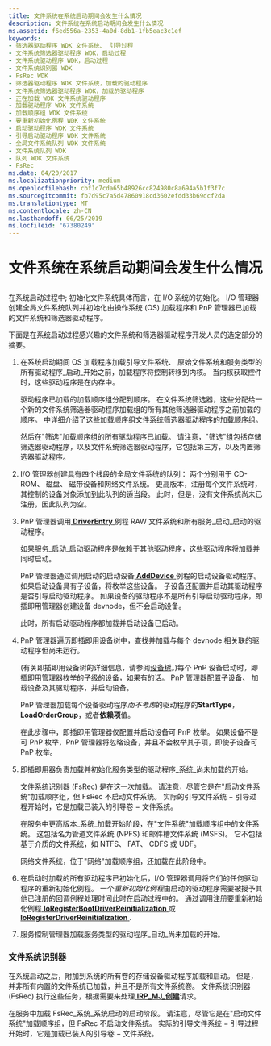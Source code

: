 ```yaml
---
title: 文件系统在系统启动期间会发生什么情况
description: 文件系统在系统启动期间会发生什么情况
ms.assetid: f6ed556a-2353-4a0d-8db1-1fb5eac3c1ef
keywords:
- 筛选器驱动程序 WDK 文件系统、 引导过程
- 文件系统筛选器驱动程序 WDK，启动过程
- 文件系统驱动程序 WDK，启动过程
- 文件系统识别器 WDK
- FsRec WDK
- 筛选器驱动程序 WDK 文件系统，加载的驱动程序
- 文件系统筛选器驱动程序 WDK，加载的驱动程序
- 正在加载 WDK 文件系统驱动程序
- 加载驱动程序 WDK 文件系统
- 加载顺序组 WDK 文件系统
- 要重新初始化例程 WDK 文件系统
- 启动驱动程序 WDK 文件系统
- 引导启动驱动程序 WDK 文件系统
- 全局文件系统队列 WDK 文件系统
- 文件系统队列 WDK
- 队列 WDK 文件系统
- FsRec
ms.date: 04/20/2017
ms.localizationpriority: medium
ms.openlocfilehash: cbf1c7cda65b48926cc824980c8a694a5b1f3f7c
ms.sourcegitcommit: fb7d95c7a5d47860918cd3602efdd33b69dcf2da
ms.translationtype: MT
ms.contentlocale: zh-CN
ms.lasthandoff: 06/25/2019
ms.locfileid: "67380249"
---
```

# <a name="what-happens-to-file-systems-during-system-boot"></a>文件系统在系统启动期间会发生什么情况


## <span id="ddk_what_happens_to_file_systems_during_system_boot_if"></span><span id="DDK_WHAT_HAPPENS_TO_FILE_SYSTEMS_DURING_SYSTEM_BOOT_IF"></span>


在系统启动过程中; 初始化文件系统具体而言，在 I/O 系统的初始化。 I/O 管理器创建全局文件系统队列并初始化由操作系统 (OS) 加载程序和 PnP 管理器已加载的文件系统和筛选器驱动程序。

下面是在系统启动过程感兴趣的文件系统和筛选器驱动程序开发人员的选定部分的摘要。

1.  在系统启动期间 OS 加载程序加载引导文件系统、 原始文件系统和服务类型的所有驱动程序\_启动\_开始之前，加载程序将控制转移到内核。 当内核获取控件时，这些驱动程序是在内存中。

    驱动程序已加载的加载顺序组分配到顺序。 在文件系统筛选器，这些分配给一个新的文件系统筛选器驱动程序加载组的所有其他筛选器驱动程序之前加载的顺序。 中详细介绍了这些加载顺序组[文件系统筛选器驱动程序的加载顺序组](load-order-groups-for-file-system-filter-drivers.md)。

    然后在"筛选"加载顺序组的所有驱动程序已加载。 请注意，"筛选"组包括存储筛选器驱动程序，以及文件系统筛选器驱动程序，它包括第三方，以及内置筛选器驱动程序。

2.  I/O 管理器创建具有四个线段的全局文件系统的队列： 两个分别用于 CD-ROM、 磁盘、 磁带设备和网络文件系统。 更高版本，注册每个文件系统时，其控制的设备对象添加到此队列的适当段。 此时，但是，没有文件系统尚未已注册，因此队列为空。

3.  PnP 管理器调用[ **DriverEntry** ](https://docs.microsoft.com/windows-hardware/drivers/ddi/content/wdm/nc-wdm-driver_initialize)例程 RAW 文件系统和所有服务\_启动\_启动的驱动程序。

    如果服务\_启动\_启动驱动程序是依赖于其他驱动程序，这些驱动程序将加载并同时启动。

    PnP 管理器通过调用启动的启动设备[ **AddDevice** ](https://docs.microsoft.com/windows-hardware/drivers/ddi/content/wdm/nc-wdm-driver_add_device)例程的启动设备驱动程序。 如果启动设备具有子设备，将枚举这些设备。 子设备还配置并启动其驱动程序是否引导启动驱动程序。 如果设备的驱动程序不是所有引导启动驱动程序，即插即用管理器创建设备 devnode，但不会启动设备。

    此时，所有启动驱动程序都加载并启动设备已启动。

4.  PnP 管理器遍历即插即用设备树中，查找并加载与每个 devnode 相关联的驱动程序但尚未运行。

    (有关即插即用设备树的详细信息，请参阅[设备树](https://docs.microsoft.com/windows-hardware/drivers/kernel/device-tree)。)每个 PnP 设备启动时，即插即用管理器枚举的子级的设备，如果有的话。 PnP 管理器配置子设备、 加载设备及其驱动程序，并启动设备。

    PnP 管理器加载每个设备驱动程序*而不考虑*的驱动程序的**StartType**， **LoadOrderGroup**，或者**依赖项**值。

    在此步骤中，即插即用管理器仅配置并启动设备可 PnP 枚举。 如果设备不是可 PnP 枚举，PnP 管理器将忽略设备，并且不会枚举其子项，即使子设备可 PnP 枚举。

5.  即插即用器负责加载并初始化服务类型的驱动程序\_系统\_尚未加载的开始。

    文件系统识别器 (FsRec) 是在这一次加载。 请注意，尽管它是在"启动文件系统"加载顺序组，但 FsRec 不启动文件系统。 实际的引导文件系统 − 引导过程开始时，它是加载已装入的引导卷 − 文件系统。

    在服务中更高版本\_系统\_加载开始阶段，在"文件系统"加载顺序组中的文件系统。 这包括名为管道文件系统 (NPFS) 和邮件槽文件系统 (MSFS)。 它不包括基于介质的文件系统，如 NTFS、 FAT、 CDFS 或 UDF。

    网络文件系统，位于"网络"加载顺序组，还加载在此阶段中。

6.  在启动时加载的所有驱动程序已初始化后，I/O 管理器调用将它们的任何驱动程序的重新初始化例程。 一个*重新初始化例程*由启动的驱动程序需要被授予其他已注册的回调例程处理时间此时在启动过程中的。 通过调用注册要重新初始化例程[ **IoRegisterBootDriverReinitialization** ](https://docs.microsoft.com/windows-hardware/drivers/ddi/content/ntddk/nf-ntddk-ioregisterbootdriverreinitialization)或[ **IoRegisterDriverReinitialization** ](https://docs.microsoft.com/windows-hardware/drivers/ddi/content/ntddk/nf-ntddk-ioregisterdriverreinitialization).

7.  服务控制管理器加载服务类型的驱动程序\_自动\_尚未加载的开始。

### <a name="span-idddkfilesystemrecognizerifspanspan-idddkfilesystemrecognizerifspanfile-system-recognizer"></a><span id="ddk_file_system_recognizer_if"></span><span id="DDK_FILE_SYSTEM_RECOGNIZER_IF"></span>文件系统识别器

在系统启动之后，附加到系统的所有卷的存储设备驱动程序加载和启动。 但是，并非所有内置的文件系统已加载，并且不是所有文件系统卷。 文件系统识别器 (FsRec) 执行这些任务，根据需要来处理[ **IRP\_MJ\_创建**](https://docs.microsoft.com/windows-hardware/drivers/ifs/irp-mj-create)请求。

在服务中加载 FsRec\_系统\_系统启动的启动阶段。 请注意，尽管它是在"启动文件系统"加载顺序组，但 FsRec 不启动文件系统。 实际的引导文件系统 − 引导过程开始时，它是加载已装入的引导卷 − 文件系统。

 

 




